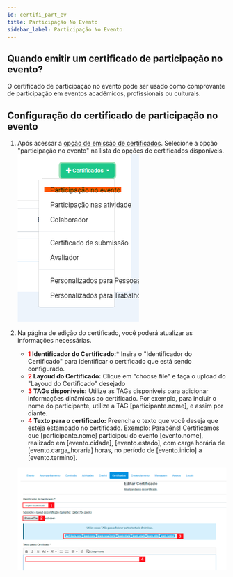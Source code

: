 ```yaml
---
id: certifi_part_ev
title: Participação No Evento
sidebar_label: Participação No Evento
---
```

## Quando emitir um certificado de participação no evento?

O certificado de participação no evento pode ser usado como comprovante de participação em eventos acadêmicos, profissionais ou culturais.


## Configuração do certificado de participação no evento

1. Após acessar a [opção de emissão de certificados](/docs/visao_geral#acessando-opção-de-emissão-de-certificados). Selecione a opção "participação no evento" na lista de opções de certificados disponíveis.
![Participação no evento](/img/screenshots/pnev1.png "participação no evento")

2. Na página de edição do certificado, você poderá atualizar as informações necessárias.
    - **<font color="red">1</font> Identificador do Certificado:*** Insira o "Identificador do Certificado" para identificar o certificado que está sendo configurado.
    - **<font color="red">2</font> Layoud do Certificado:** Clique em "choose file" e faça o upload do "Layoud do Certificado" desejado
    - **<font color="red">3</font> TAGs disponiveis:** Utilize as TAGs disponíveis para adicionar informações dinâmicas ao certificado. Por exemplo, para incluir o nome do participante, utilize a TAG [participante.nome], e assim por diante.
    - **<font color="red">4</font> Texto para o certificado:** Preencha o texto que você deseja que esteja estampado no certificado. Exemplo: Parabéns! Certificamos que [participante.nome] participou do evento [evento.nome], realizado em [evento.cidade], [evento.estado], com carga horária de [evento.carga_horaria] horas, no período de [evento.inicio] a [evento.termino].

    ![Preencher dados Ev](/img/screenshots/certificadoEv1.png "Preencher dados Ev")